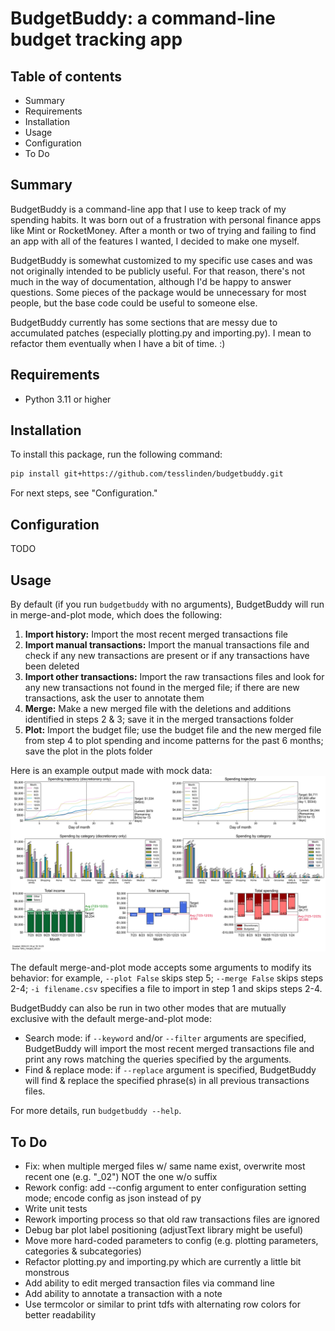 # BudgetBuddy: a command-line budget tracking app


## Table of contents

- Summary
- Requirements
- Installation
- Usage
- Configuration
- To Do


## Summary

BudgetBuddy is a command-line app that I use to keep track of my spending habits. It was born out of a frustration with personal finance apps like Mint or RocketMoney. After a month or two of trying and failing to find an app with all of the features I wanted, I decided to make one myself.

BudgetBuddy is somewhat customized to my specific use cases and was not originally intended to be publicly useful. For that reason, there's not much in the way of documentation, although I'd be happy to answer questions. Some pieces of the package would be unnecessary for most people, but the base code could be useful to someone else.

BudgetBuddy currently has some sections that are messy due to accumulated patches (especially plotting.py and importing.py). I mean to refactor them eventually when I have a bit of time. :)


## Requirements

- Python 3.11 or higher


## Installation

To install this package, run the following command:

```bash
pip install git+https://github.com/tesslinden/budgetbuddy.git
```

For next steps, see "Configuration."


## Configuration

TODO


## Usage

By default (if you run `budgetbuddy` with no arguments), BudgetBuddy will run in merge-and-plot mode, which does the following:
1. **Import history:** Import the most recent merged transactions file
2. **Import manual transactions:** Import the manual transactions file and check if any new transactions are present or if any transactions have been deleted
3. **Import other transactions:** Import the raw transactions files and look for any new transactions not found in the merged file; if there are new transactions, ask the user to annotate them
4. **Merge:** Make a new merged file with the deletions and additions identified in steps 2 & 3; save it in the merged transactions folder
5. **Plot:** Import the budget file; use the budget file and the new merged file from step 4 to plot spending and income patterns for the past 6 months; save the plot in the plots folder 

Here is an example output made with mock data: 
![Example output made with mock data](example_output_using_mock_data.png)

The default merge-and-plot mode accepts some arguments to modify its behavior: for example, `--plot False` skips step 5; `--merge False` skips steps 2-4; `-i filename.csv` specifies a file to import in step 1 and skips steps 2-4.

BudgetBuddy can also be run in two other modes that are mutually exclusive with the default merge-and-plot mode: 
* Search mode: if `--keyword` and/or `--filter` arguments are specified, BudgetBuddy will import the most recent merged transactions file and print any rows matching the queries specified by the arguments.
* Find & replace mode: if `--replace` argument is specified, BudgetBuddy will find & replace the specified phrase(s) in all previous transactions files.

For more details, run `budgetbuddy --help`.


## To Do

* Fix: when multiple merged files w/ same name exist, overwrite most recent one (e.g. "_02") NOT the one w/o suffix
* Rework config: add --config argument to enter configuration setting mode; encode config as json instead of py
* Write unit tests
* Rework importing process so that old raw transactions files are ignored
* Debug bar plot label positioning (adjustText library might be useful)
* Move more hard-coded parameters to config (e.g. plotting parameters, categories & subcategories)
* Refactor plotting.py and importing.py which are currently a little bit monstrous
* Add ability to edit merged transaction files via command line
* Add ability to annotate a transaction with a note
* Use termcolor or similar to print tdfs with alternating row colors for better readability
